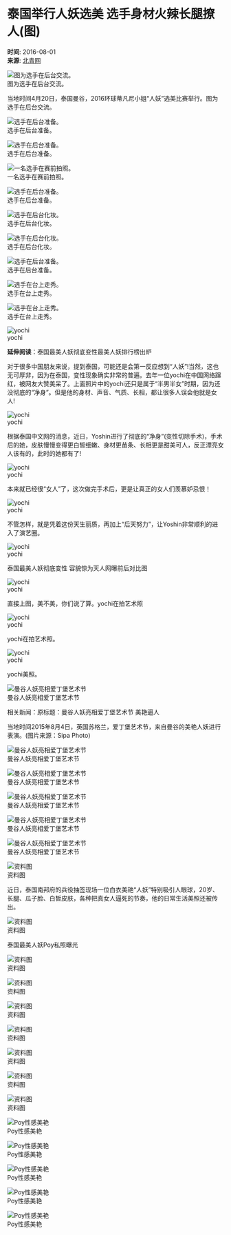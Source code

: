 # 泰国举行人妖选美 选手身材火辣长腿撩人(图)

**时间**: 2016-08-01  
**来源**: [北青网](http://cn.ynet.com/3.1/1607/30/11535106.html)

![图为选手在后台交流。](../../../images/attachement/jpg/site1/20160801/0017c4e927481908d9cc5b_small.jpg)  
图为选手在后台交流。

当地时间4月20日，泰国曼谷，2016环球蒂凡尼小姐“人妖”选美比赛举行。图为选手在后台交流。

![选手在后台准备。](../../../images/attachement/jpg/site1/20160801/0017c4e927481908d9cc5c_small.jpg)  
选手在后台准备。

![选手在后台准备。](../../../images/attachement/jpg/site1/20160801/0017c4e927481908d9cc5d_small.jpg)  
选手在后台准备。

![一名选手在赛前拍照。](../../../images/attachement/jpg/site1/20160801/0017c4e927481908d9cc5e_small.jpg)  
一名选手在赛前拍照。

![选手在后台准备。](../../../images/attachement/jpg/site1/20160801/0017c4e927481908d9cc5f_small.jpg)  
选手在后台准备。

![选手在后台化妆。](../../../images/attachement/jpg/site1/20160801/0017c4e927481908d9cc60_small.jpg)  
选手在后台化妆。

![选手在后台化妆。](../../../images/attachement/jpg/site1/20160801/0017c4e927481908d9cc61_small.jpg)  
选手在后台化妆。

![选手在后台准备。](../../../images/attachement/jpg/site1/20160801/0017c4e927481908d9cd62_small.jpg)  
选手在后台准备。

![选手在台上走秀。](../../../images/attachement/jpg/site1/20160801/0017c4e927481908d9cd63_small.jpg)  
选手在台上走秀。

![选手在台上走秀。](../../../images/attachement/jpg/site1/20160801/0017c4e927481908d9cd00_small.jpg)  
选手在台上走秀。

![yochi](../../../images/attachement/jpg/site1/20160801/0017c4e927481908d9cd01_small.jpg)  
yochi

**延伸阅读**：泰国最美人妖彻底变性最美人妖排行榜出炉

对于很多中国朋友来说，提到泰国，可能还是会第一反应想到“人妖”!当然，这也无可厚非，因为在泰国，变性现象确实非常的普遍。去年一位yochi在中国网络蹿红，被网友大赞美呆了。上面照片中的yochi还只是属于“半男半女”时期，因为还没彻底的“净身”。但是他的身材、声音、气质、长相，都让很多人误会他就是女人!

![yochi](../../../images/attachement/jpg/site1/20160801/0017c4e927481908d9cd02_small.jpg)  
yochi

根据泰国中文网的消息，近日，Yoshin进行了彻底的“净身”(变性切除手术)，手术后的她，皮肤慢慢变得更白皙细嫩、身材更苗条、长相更是甜美可人，反正漂亮女人该有的，此时的她都有了!

![yochi](../../../images/attachement/jpg/site1/20160801/0017c4e927481908d9cd03_small.jpg)  
yochi

本来就已经很“女人”了，这次做完手术后，更是让真正的女人们羡慕妒忌恨！

![yochi](../../../images/attachement/jpg/site1/20160801/0017c4e927481908d9cd04_small.jpg)  
yochi

不管怎样，就是凭着这份天生丽质，再加上“后天努力”，让Yoshin非常顺利的进入了演艺圈。

![yochi](../../../images/attachement/jpg/site1/20160801/0017c4e927481908d9cd05_small.jpg)  
yochi

泰国最美人妖彻底变性 容貌惊为天人网曝前后对比图

![yochi](../../../images/attachement/jpg/site1/20160801/0017c4e927481908d9cd06_small.jpg)  
yochi

直接上图，美不美，你们说了算。yochi在拍艺术照

![yochi](../../../images/attachement/jpg/site1/20160801/0017c4e927481908d9cd07_small.jpg)  
yochi

yochi在拍艺术照。

![yochi](../../../images/attachement/jpg/site1/20160801/0017c4e927481908d9cd08_small.jpg)  
yochi

yochi美照。

![曼谷人妖亮相爱丁堡艺术节](../../../images/attachement/jpg/site1/20160801/0017c4e927481908d9cd09_small.jpg)  
曼谷人妖亮相爱丁堡艺术节

相关新闻：原标题：曼谷人妖亮相爱丁堡艺术节 美艳逼人

当地时间2015年8月4日，英国苏格兰，爱丁堡艺术节，来自曼谷的美艳人妖进行表演。(图片来源：Sipa Photo)

![曼谷人妖亮相爱丁堡艺术节](../../../images/attachement/jpg/site1/20160801/0017c4e927481908d9cd0a_small.jpg)  
曼谷人妖亮相爱丁堡艺术节

![曼谷人妖亮相爱丁堡艺术节](../../../images/attachement/jpg/site1/20160801/0017c4e927481908d9cd0b_small.jpg)  
曼谷人妖亮相爱丁堡艺术节

![曼谷人妖亮相爱丁堡艺术节](../../../images/attachement/jpg/site1/20160801/0017c4e927481908d9cd0c_small.jpg)  
曼谷人妖亮相爱丁堡艺术节

![曼谷人妖亮相爱丁堡艺术节](../../../images/attachement/jpg/site1/20160801/0017c4e927481908d9cd0d_small.jpg)  
曼谷人妖亮相爱丁堡艺术节

![曼谷人妖亮相爱丁堡艺术节](../../../images/attachement/jpg/site1/20160801/0017c4e927481908d9cd0e_small.jpg)  
曼谷人妖亮相爱丁堡艺术节

![资料图](../../../images/attachement/jpg/site1/20160801/0017c4e927481908d9cd0f_small.jpg)  
资料图

近日，泰国南邦府的兵役抽签现场一位白衣美艳“人妖”特别吸引人眼球，20岁、长腿、瓜子脸、白皙皮肤，各种把真女人逼死的节奏，他的日常生活美照还被传出。

![资料图](../../../images/attachement/jpg/site1/20160801/0017c4e927481908d9cd10_small.jpg)  
资料图

泰国最美人妖Poy私照曝光

![资料图](../../../images/attachement/jpg/site1/20160801/0017c4e927481908d9cd11_small.jpg)  
资料图

![资料图](../../../images/attachement/jpg/site1/20160801/0017c4e927481908d9cd12_small.jpg)  
资料图

![资料图](../../../images/attachement/jpg/site1/20160801/0017c4e927481908d9cd13_small.jpg)  
资料图

![资料图](../../../images/attachement/jpg/site1/20160801/0017c4e927481908d9cd14_small.jpg)  
资料图

![资料图](../../../images/attachement/jpg/site1/20160801/0017c4e927481908d9cd15_small.jpg)  
资料图

![资料图](../../../images/attachement/jpg/site1/20160801/0017c4e927481908d9cd16_small.jpg)  
资料图

![资料图](../../../images/attachement/jpg/site1/20160801/0017c4e927481908d9cd17_small.jpg)  
资料图

![Poy性感美艳](../../../images/attachement/jpg/site1/20160801/0017c4e927481908d9cd18_small.jpg)  
Poy性感美艳

![Poy性感美艳](../../../images/attachement/jpg/site1/20160801/0017c4e927481908d9cd19_small.jpg)  
Poy性感美艳

![Poy性感美艳](../../../images/attachement/jpg/site1/20160801/0017c4e927481908d9cd1a_small.jpg)  
Poy性感美艳

![Poy性感美艳](../../../images/attachement/jpg/site1/20160801/0017c4e927481908d9cd1b_small.jpg)  
Poy性感美艳

![Poy性感美艳](../../../images/attachement/jpg/site1/20160801/0017c4e927481908d9cd1c_small.jpg)  
Poy性感美艳